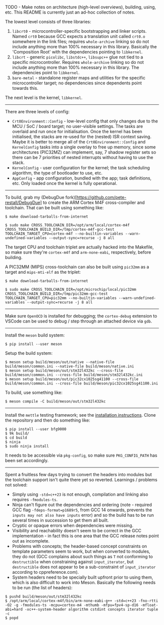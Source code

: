 TODO - Make notes on architecture (high-level overviews), building, using, etc.  This README is currently just an ad-hoc collection of notes.

The lowest level consists of three libraries:
1. `libcrt0` - microcontroller-specific bootstrapping and linker scripts.  Named `crt0` because GCC expects a translation unit called `crt0.o` somewhere in the link files; requires `whole-archive` linking so do not include anything more than 100% necessary in this library.  Basically the 'Composition Root' with the dependencies pointing to `libkernel`.
2. `libcrt` - generic `picolibc`, `libstdc++`, `libsupc++` glue not tied to a specific microcontroller.  Requires `whole-archive` linking so do not include anything more than 100% necessary in this library.  The dependencies point to `libkernel`.
3. `bare-metal` - standalone register maps and utilities for the specific microcontroller target; no dependencies since dependents point towards this.

The next level is the kernel, `libkernel`.

---

There are three levels of config:
* `Crt0Environment::Config` - low-level config that only changes due to the MCU / SoC / board target; no user-visible settings.  The tasks are overlaid and run once for initialisation.  Once the kernel has been initialised, the stacks are re-used for the (nested) ISR context saving.  Maybe it is better to merge all of the `Crt0Environment::Config` and `KernelConfig` tasks into a single overlay to free up memory, since some architectures (PIC32MZ) can implement, say, 7 shadow register sets so there can be 7 priorities of nested interrupts without having to use the stack.
* `KernelConfig` - user configuration for the kernel; the task scheduling algorithm, the type of bootloader to use, etc.
* `AppConfig` - app configuration, bundled with the app; task definitions, etc.  Only loaded once the kernel is fully operational.

---

To build, grab my (DebugDue fork)[https://github.com/pete-restall/DebugDue] to create the ARM Cortex M4F cross-compiler and toolchain.  That can be built using something like:
```
$ make download-tarballs-from-internet

$ sudo make CROSS_TOOLCHAIN_DIR=/opt/arm/local/cortex-m4f CROSS_TOOLCHAIN_BUILD_DIR=/tmp/cortex-m4f-gcc-test TOOLCHAIN_TARGET_CPU=cortex-m4f --no-builtin-variables --warn-undefined-variables --output-sync=recurse -j 8 all
```
The target CPU and toolchain triplet are actually hacked into the Makefile, so make sure they're `cortex-m4f` and `arm-none-eabi`, respectively, before building.

A PIC32MM (MIPS) cross-toolchain can also be built using `pic32mm` as a target and `mips-mti-elf` as the triplet:
```
$ make download-tarballs-from-internet

$ sudo make CROSS_TOOLCHAIN_DIR=/opt/microchip/local/pic32mm CROSS_TOOLCHAIN_BUILD_DIR=/tmp/pic32mm-gcc-test TOOLCHAIN_TARGET_CPU=pic32mm --no-builtin-variables --warn-undefined-variables --output-sync=recurse -j 8 all
```

---

Make sure `OpenOCD` is installed for debugging; the `cortex-debug` extension to VSCode can be used to debug / step through an attached device via `gdb`.

---

Install the `meson` build system:
```
$ pip install --user meson
```

Setup the build system:
```
$ meson setup build/meson/out/native --native-file build/meson/common.ini --native-file build/meson/native.ini
$ meson setup build/meson/out/stm32l432kc --cross-file build/meson/common.ini --cross-file build/meson/stm32l432kc.ini
$ meson setup build/meson/out/pic32cx1025sg41100 --cross-file build/meson/common.ini --cross-file build/meson/pic32cx1025sg41100.ini
```

To build, use something like:
```
$ meson compile -C build/meson/out/stm32l432kc
```

---

Install the `mettle` testing framework; see the [installation instructions](https://github.com/jimporter/mettle/blob/master/doc/install.md).
Clone the repository and then do something like:
```
$ pip install --user bfg9000
$ 9k build/
$ cd build
$ ninja
$ sudo ninja install
```

It needs to be accessible via `pkg-config`, so make sure `PKG_CONFIG_PATH` has been set accordingly.

---

Spent a fruitless few days trying to convert the headers into modules but the toolchain support isn't quite there yet so reverted.  Learnings / problems not solved:
* Simply using `-std=c++23` is not enough, compilation and linking also requires `-fmodules-ts`.
* Ninja can't figure out the dependencies and ordering (note - required GCC flag `-fdeps-format=p1689r5`, from GCC 14 onwards, prevents the `inputs may not also have inputs` error) and so the build has to be run several times in succession to get them all built.
* Cryptic or opaque errors when dependencies were missing.
* Visibility and reachability doesn't seem to be correct in the GCC implementation - in fact this is one area that the GCC release notes point out as incomplete.
* Problems with concepts; the header-based concept constraints on template parameters seem to work, but when converted to modules, they do not (GCC complains about such things as `T` not conforming to `destructible` when constraining against `input_iterator`, but `destructible` does not appear to be a sub-constraint of `input_iterator` according to cppreference.com).
* System headers need to be specially built upfront prior to using them, which is also difficult to work into Meson.  Basically the following needs to be run (the list of headers):
```
$ pushd build/meson/out/stm32l432kc
$ /opt/arm/local/cortex-m4f/bin/arm-none-eabi-g++ -std=c++23 -fno-rtti -O2 -g -fmodules-ts -mcpu=cortex-m4 -mthumb -mfpu=fpv4-sp-d16 -mfloat-abi=hard -xc++-system-header algorithm cstdint concepts iterator tuple -c
$ popd
```
